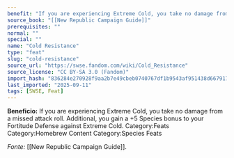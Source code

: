 ```yaml
---
benefit: "If you are experiencing Extreme Cold, you take no damage from a missed attack roll. Additional, you gain a +5 Species bonus to your Fortitude Defense against Extreme Cold. Category:Feats Category:Homebrew Content Category:Species Feats"
source_book: "[[New Republic Campaign Guide]]"
prerequisites: ""
normal: ""
special: ""
name: "Cold Resistance"
type: "feat"
slug: "cold-resistance"
source_url: "https://swse.fandom.com/wiki/Cold_Resistance"
source_license: "CC BY-SA 3.0 (Fandom)"
import_hash: "836284e270928f9aa2b7e49cbeb0740767df1b9543af951438d667917c1a97a1"
last_imported: "2025-09-11"
tags: [SWSE, Feat]
---
```

**Beneficio:** If you are experiencing Extreme Cold, you take no damage from a missed attack roll. Additional, you gain a +5 Species bonus to your Fortitude Defense against Extreme Cold. Category:Feats Category:Homebrew Content Category:Species Feats

*Fonte:* [[New Republic Campaign Guide]].